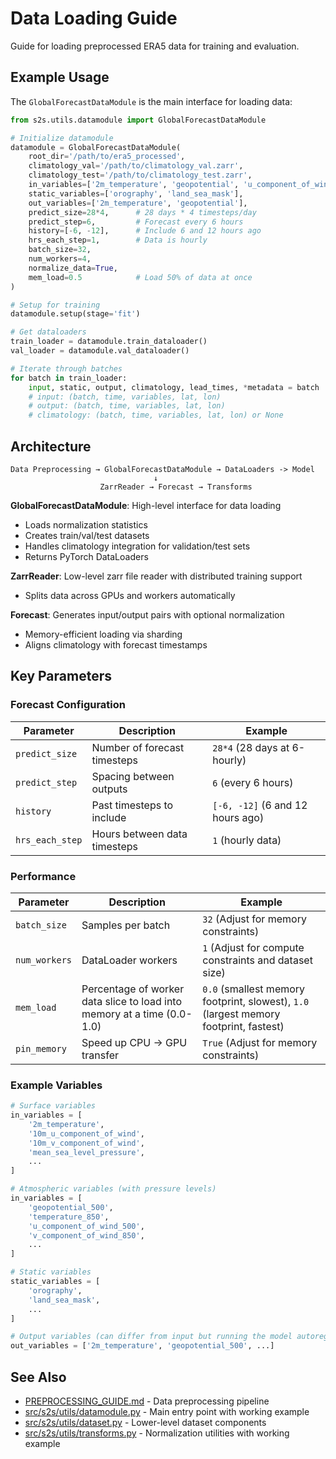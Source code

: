 # Data Loading Guide

Guide for loading preprocessed ERA5 data for training and evaluation.

## Example Usage

The `GlobalForecastDataModule` is the main interface for loading data:

```python
from s2s.utils.datamodule import GlobalForecastDataModule

# Initialize datamodule
datamodule = GlobalForecastDataModule(
    root_dir='/path/to/era5_processed',
    climatology_val='/path/to/climatology_val.zarr',
    climatology_test='/path/to/climatology_test.zarr',
    in_variables=['2m_temperature', 'geopotential', 'u_component_of_wind'],
    static_variables=['orography', 'land_sea_mask'],
    out_variables=['2m_temperature', 'geopotential'],
    predict_size=28*4,      # 28 days * 4 timesteps/day
    predict_step=6,         # Forecast every 6 hours
    history=[-6, -12],      # Include 6 and 12 hours ago
    hrs_each_step=1,        # Data is hourly
    batch_size=32,
    num_workers=4,
    normalize_data=True,
    mem_load=0.5            # Load 50% of data at once
)

# Setup for training
datamodule.setup(stage='fit')

# Get dataloaders
train_loader = datamodule.train_dataloader()
val_loader = datamodule.val_dataloader()

# Iterate through batches
for batch in train_loader:
    input, static, output, climatology, lead_times, *metadata = batch
    # input: (batch, time, variables, lat, lon)
    # output: (batch, time, variables, lat, lon)
    # climatology: (batch, time, variables, lat, lon) or None
```

## Architecture

```
Data Preprocessing → GlobalForecastDataModule → DataLoaders -> Model
                                ↓
                    ZarrReader → Forecast → Transforms
```

**GlobalForecastDataModule**: High-level interface for data loading
- Loads normalization statistics
- Creates train/val/test datasets
- Handles climatology integration for validation/test sets
- Returns PyTorch DataLoaders

**ZarrReader**: Low-level zarr file reader with distributed training support
- Splits data across GPUs and workers automatically

**Forecast**: Generates input/output pairs with optional normalization
- Memory-efficient loading via sharding
- Aligns climatology with forecast timestamps

## Key Parameters

### Forecast Configuration

| Parameter | Description | Example |
|-----------|-------------|---------|
| `predict_size` | Number of forecast timesteps | `28*4` (28 days at 6-hourly) |
| `predict_step` | Spacing between outputs | `6` (every 6 hours) |
| `history` | Past timesteps to include | `[-6, -12]` (6 and 12 hours ago) |
| `hrs_each_step` | Hours between data timesteps | `1` (hourly data) |

### Performance

| Parameter | Description | Example |
|-----------|-------------|----------------|
| `batch_size` | Samples per batch | `32` (Adjust for memory constraints) |
| `num_workers` | DataLoader workers | `1` (Adjust for compute constraints and dataset size) |
| `mem_load` | Percentage of worker data slice to load into memory at a time (0.0-1.0) | `0.0` (smallest memory footprint, slowest), `1.0` (largest memory footprint, fastest) |
| `pin_memory` | Speed up CPU -> GPU transfer | `True` (Adjust for memory constraints) |

### Example Variables

```python
# Surface variables
in_variables = [
    '2m_temperature',
    '10m_u_component_of_wind',
    '10m_v_component_of_wind',
    'mean_sea_level_pressure',
    ...
]

# Atmospheric variables (with pressure levels)
in_variables = [
    'geopotential_500',
    'temperature_850',
    'u_component_of_wind_500',
    'v_component_of_wind_850',
    ...
]

# Static variables
static_variables = [
    'orography',
    'land_sea_mask',
    ...
]

# Output variables (can differ from input but running the model autoregressively will not be possible)
out_variables = ['2m_temperature', 'geopotential_500', ...]
```

## See Also

- [PREPROCESSING_GUIDE.md](PREPROCESSING_GUIDE.md) - Data preprocessing pipeline
- [src/s2s/utils/datamodule.py](../src/s2s/utils/datamodule.py) - Main entry point with working example
- [src/s2s/utils/dataset.py](../src/s2s/utils/dataset.py) - Lower-level dataset components
- [src/s2s/utils/transforms.py](../src/s2s/utils/transforms.py) - Normalization utilities with working example
